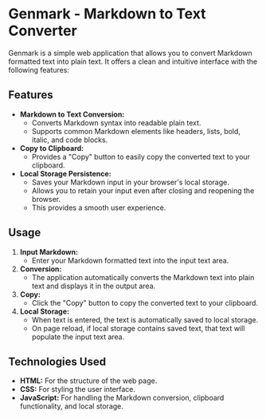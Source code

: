 # Genmark - Markdown to Text Converter

Genmark is a simple web application that allows you to convert Markdown formatted text into plain text. It offers a clean and intuitive interface with the following features:

## Features

* **Markdown to Text Conversion:**
    * Converts Markdown syntax into readable plain text.
    * Supports common Markdown elements like headers, lists, bold, italic, and code blocks.
* **Copy to Clipboard:**
    * Provides a "Copy" button to easily copy the converted text to your clipboard.
* **Local Storage Persistence:**
    * Saves your Markdown input in your browser's local storage.
    * Allows you to retain your input even after closing and reopening the browser.
    * This provides a smooth user experience.

## Usage

1.  **Input Markdown:**
    * Enter your Markdown formatted text into the input text area.
2.  **Conversion:**
    * The application automatically converts the Markdown text into plain text and displays it in the output area.
3.  **Copy:**
    * Click the "Copy" button to copy the converted text to your clipboard.
4.  **Local Storage:**
    * When text is entered, the text is automatically saved to local storage.
    * On page reload, if local storage contains saved text, that text will populate the input text area.

## Technologies Used

* **HTML:** For the structure of the web page.
* **CSS:** For styling the user interface.
* **JavaScript:** For handling the Markdown conversion, clipboard functionality, and local storage.
